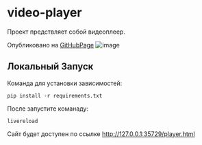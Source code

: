 # video-player

Проект предствляет собой видеоплеер. 

Опубликовано на [GitHubPage](https://xakars.github.io/video-player/player.html)
![image](https://user-images.githubusercontent.com/73193926/227166689-dda2486d-6943-4f13-b198-72d85c501f05.png)


## Локальный Запуск
Команда для установки зависимостей:
``` 
pip install -r requirements.txt
```
После запустите команаду:
```
livereload
```
Сайт будет доступен по ссылке http://127.0.0.1:35729/player.html
